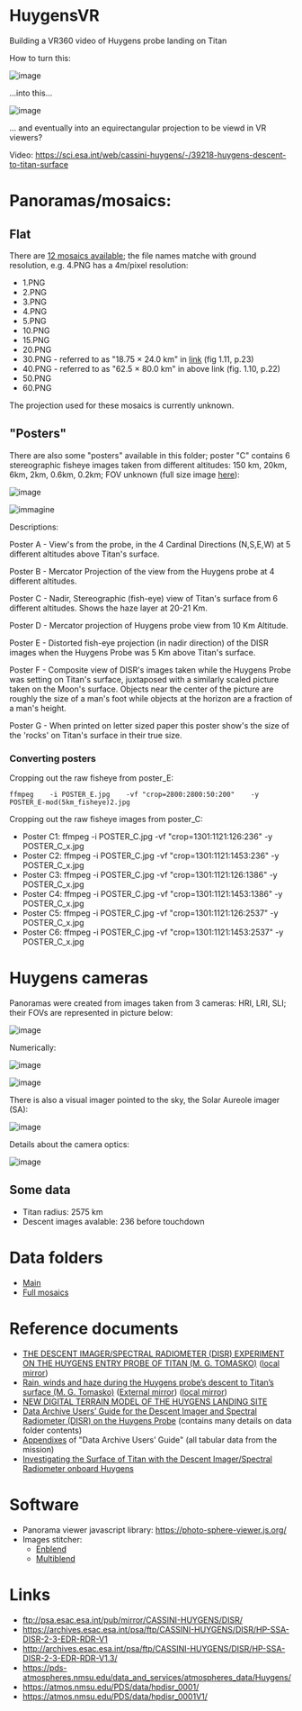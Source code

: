 # HuygensVR
Building a VR360 video of Huygens probe landing on Titan


How to turn this:

![image](https://user-images.githubusercontent.com/1620953/214508603-b539e178-d033-45e8-85cc-63eee6f3d0df.png)


...into this...

![image](https://user-images.githubusercontent.com/1620953/214508571-1608d290-8191-4bbd-aa4d-99cd73fb7ed3.png)

... and eventually into an equirectangular projection to be viewd in VR viewers?

Video: https://sci.esa.int/web/cassini-huygens/-/39218-huygens-descent-to-titan-surface

# Panoramas/mosaics:

## Flat

There are [12 mosaics available](https://archives.esac.esa.int/psa/ftp/CASSINI-HUYGENS/DISR/HP-SSA-DISR-2-3-EDR-RDR-V1.3/EXTRAS/MOSAICS/MOSIACS_PNG/); the file names matche with ground resolution, e.g. 4.PNG has a 4m/pixel resolution:

- 1.PNG
- 2.PNG
- 3.PNG
- 4.PNG
- 5.PNG
- 10.PNG
- 15.PNG
- 20.PNG
- 30.PNG - referred to as "18.75 × 24.0 km" in [link](https://www.mps.mpg.de/phd/theses/investigating-the-surface-of-titan-with-the-descent-imager-spectral-radiometer-onboard-huygens.pdf) (fig 1.11, p.23)
- 40.PNG - referred to as "62.5 × 80.0 km" in above link (fig. 1.10, p.22)
- 50.PNG
- 60.PNG

The projection used for these mosaics is currently unknown.

## "Posters"

There are also some "posters" available in this folder; poster "C" contains 6 stereographic fisheye images taken from different altitudes: 150 km, 20km, 6km, 2km, 0.6km, 0.2km; FOV unknown (full size image [here](https://archives.esac.esa.int/psa/ftp/CASSINI-HUYGENS/DISR/HP-SSA-DISR-2-3-EDR-RDR-V1.3/EXTRAS/POSTERS/POSTER_C.JPG)):

![image](https://user-images.githubusercontent.com/1620953/214520292-b3a77897-5aff-4b14-a3fd-28b921fffc85.png)

![immagine](https://user-images.githubusercontent.com/1620953/214538248-4a813780-cdb0-400f-8097-2f3da2605655.png)

Descriptions:

Poster A - View's from the probe, in the 4 Cardinal
Directions (N,S,E,W) at 5 different altitudes above Titan's
surface.

Poster B - Mercator Projection of the view from the Huygens
probe at 4 different altitudes.

Poster C - Nadir, Stereographic (fish-eye) view of Titan's
surface from 6 different altitudes.  Shows the haze layer at
20-21 Km.

Poster D - Mercator projection of Huygens probe view from 10
Km Altitude.

Poster E - Distorted fish-eye projection (in nadir
direction) of the DISR images when the Huygens Probe was 5
Km above Titan's surface.

Poster F - Composite view of DISR's images taken while the
Huygens Probe was setting on Titan's surface, juxtaposed
with a similarly scaled picture taken on the Moon's surface.
Objects near the center of the picture are roughly the size
of a man's foot while objects at the horizon are a fraction
of a man's height.

Poster G - When printed on letter sized paper this poster
show's the size of the 'rocks' on Titan's surface in their
true size.

### Converting posters

Cropping out the raw fisheye from poster_E:

    ffmpeg    -i POSTER_E.jpg    -vf "crop=2800:2800:50:200"    -y  POSTER_E-mod(5km_fisheye)2.jpg

Cropping out the raw fisheye images from poster_C:   

- Poster C1:  ffmpeg    -i POSTER_C.jpg    -vf "crop=1301:1121:126:236"    -y  POSTER_C_x.jpg
- Poster C2:  ffmpeg    -i POSTER_C.jpg    -vf "crop=1301:1121:1453:236"    -y  POSTER_C_x.jpg
- Poster C3:  ffmpeg    -i POSTER_C.jpg    -vf "crop=1301:1121:126:1386"    -y  POSTER_C_x.jpg
- Poster C4:  ffmpeg    -i POSTER_C.jpg    -vf "crop=1301:1121:1453:1386"    -y  POSTER_C_x.jpg
- Poster C5:  ffmpeg    -i POSTER_C.jpg    -vf "crop=1301:1121:126:2537"    -y  POSTER_C_x.jpg
- Poster C6:  ffmpeg    -i POSTER_C.jpg    -vf "crop=1301:1121:1453:2537"    -y  POSTER_C_x.jpg


# Huygens cameras

Panoramas were created from images taken from 3 cameras: HRI, LRI, SLI; their FOVs are represented in picture below:

![image](https://user-images.githubusercontent.com/1620953/214509962-9c37b7c6-9592-4bfb-a257-8d8c25cbcdc0.png)

Numerically:

![image](https://user-images.githubusercontent.com/1620953/214510628-50ac2deb-0833-49fd-ad6d-e5bc37b4471f.png)

![image](https://user-images.githubusercontent.com/1620953/214511341-420db227-4fec-48b8-90f7-1706f7bd570d.png)

There is also a visual imager pointed to the sky, the Solar Aureole imager (SA):

![image](https://user-images.githubusercontent.com/1620953/214511724-282fddda-5f2c-4c33-b8e4-58f4e5dd1036.png)

Details about the camera optics:

![image](https://user-images.githubusercontent.com/1620953/214523232-13005e4c-4b84-4fc2-9243-61cce64cb048.png)


## Some data

- Titan radius: 2575 km
- Descent images avalable: 236 before touchdown

# Data folders
- [Main](https://archives.esac.esa.int/psa/ftp/CASSINI-HUYGENS/DISR/)
- [Full mosaics](https://archives.esac.esa.int/psa/ftp/CASSINI-HUYGENS/DISR/HP-SSA-DISR-2-3-EDR-RDR-V1.3/EXTRAS/MOSAICS/MOSIACS_PNG/)

# Reference documents

- [THE DESCENT IMAGER/SPECTRAL RADIOMETER (DISR) EXPERIMENT ON THE HUYGENS ENTRY PROBE OF TITAN (M. G. TOMASKO)](https://archives.esac.esa.int/psa/ftp/CASSINI-HUYGENS/DISR/HP-SSA-DISR-2-3-EDR-RDR-V1.3/DOCUMENT/DISR_SUPPORTING_DOCUMENTS/SPACE_SCIENCE_REVIEW/SSR.PDF)  ([local mirror](https://github.com/jumpjack/HuygensVR/blob/main/THE%20DESCENT%20IMAGER-SPECTRAL%20RADIOMETER%20(DISR)%20EXPERIMENT%20ON%20THE%20HUYGENS%20ENTRY%20PROBE%20OF%20TITAN.PDF))
- [Rain, winds and haze during the Huygens probe’s descent to Titan’s surface (M. G. Tomasko)](https://archives.esac.esa.int/psa/ftp/CASSINI-HUYGENS/DISR/HP-SSA-DISR-2-3-EDR-RDR-V1.3/DOCUMENT/DISR_SUPPORTING_DOCUMENTS/SPACE_SCIENCE_REVIEW/SSR.PDF) ([External mirror](https://www.academia.edu/en/18515156/Rain_winds_and_haze_during_the_Huygens_probes_descent_to_Titans_surface)) ([local mirror](https://github.com/jumpjack/HuygensVR/blob/main/Rain_winds_and_haze_during_the_Huygens_p.pdf))
- [NEW DIGITAL TERRAIN MODEL OF THE HUYGENS LANDING SITE](https://www.cosmos.esa.int/documents/772136/977578/PUG-IPGP-Titan.pdf/888eec57-cd40-44dc-58b5-26cd8dd3587b?t=1620900122478)
- [Data Archive Users’ Guide for the Descent Imager and Spectral Radiometer (DISR) on the Huygens Probe](https://pds-atmospheres.nmsu.edu/data_and_services/atmospheres_data/Huygens/DISR_DATA_USERS_GUIDE_2.PDF) (contains many details on data folder contents)
- [Appendixes](https://pds-atmospheres.nmsu.edu/data_and_services/atmospheres_data/Huygens/DISR_DATA_USERS_GUIDE_2.PDF) of "Data Archive Users’ Guide" (all tabular data from the mission)
- [Investigating the Surface of Titan with the Descent Imager/Spectral Radiometer onboard Huygens](https://www.mps.mpg.de/phd/theses/investigating-the-surface-of-titan-with-the-descent-imager-spectral-radiometer-onboard-huygens.pdf)

# Software
- Panorama viewer javascript library: https://photo-sphere-viewer.js.org/
- Images stitcher:
     - [Enblend](https://enblend.sourceforge.net/index.htm)
     - [Multiblend](https://horman.net/multiblend/)

# Links

- ftp://psa.esac.esa.int/pub/mirror/CASSINI-HUYGENS/DISR/
- https://archives.esac.esa.int/psa/ftp/CASSINI-HUYGENS/DISR/HP-SSA-DISR-2-3-EDR-RDR-V1
- http://archives.esac.esa.int/psa/ftp/CASSINI-HUYGENS/DISR/HP-SSA-DISR-2-3-EDR-RDR-V1.3/
- https://pds-atmospheres.nmsu.edu/data_and_services/atmospheres_data/Huygens/
- https://atmos.nmsu.edu/PDS/data/hpdisr_0001/
- https://atmos.nmsu.edu/PDS/data/hpdisr_0001V1/
